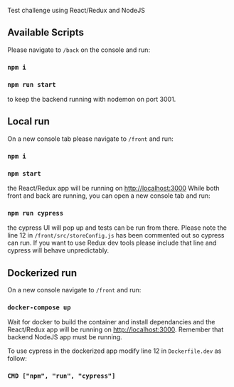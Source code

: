 Test challenge using React/Redux and NodeJS

## Available Scripts

Please navigate to `/back` on the console and run:

### ```npm i``` 
### ```npm run start``` 
to keep the backend running with nodemon on port 3001.

## Local run

On a new console tab please navigate to `/front` and run:

### ```npm i```
### ```npm start```

the React/Redux app will be running on [http://localhost:3000](http://localhost:3000)
While both front and back are running, you can open a new console tab and run:

### ```npm run cypress```

the cypress UI will pop up and tests can be run from there. 
Please note the line 12 in `/front/src/storeConfig.js` has been commented out so cypress can run. If you want to use Redux dev tools please include that line and cypress will behave unpredictably.

## Dockerized run

On a new console navigate to `/front` and run:

### ```docker-compose up```

Wait for docker to build the container and install dependancies and the React/Redux app will be running on [http://localhost:3000](http://localhost:3000). Remember that backend NodeJS app must be running.

To use cypress in the dockerized app modify line 12 in `Dockerfile.dev` as follow:

### ```CMD ["npm", "run", "cypress"]```


